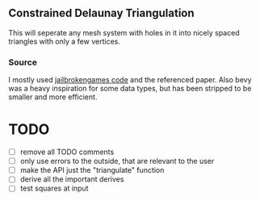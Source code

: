 ## Constrained Delaunay Triangulation
This will seperate any mesh system with holes in it into nicely spaced triangles with only a few vertices.

### Source
I mostly used [jailbrokengames code](https://github.com/QThund/ConstrainedDelaunayTriangulation/tree/main) and the referenced paper. 
Also bevy was a heavy inspiration for some data types, but has been stripped to be smaller and more efficient.

# TODO
- [ ] remove all TODO comments
- [ ] only use errors to the outside, that are relevant to the user
- [ ] make the API just the "triangulate" function
- [ ] derive all the important derives
- [ ] test squares at input